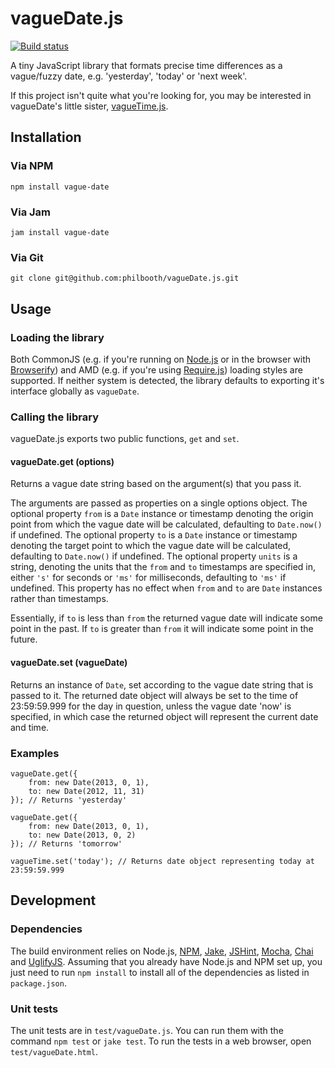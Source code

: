 # vagueDate.js

[![Build status][ci-image]][ci-status]

A tiny JavaScript library
that formats precise time differences
as a vague/fuzzy date,
e.g. 'yesterday', 'today' or 'next week'.

If this project isn't quite what you're looking for,
you may be interested in vagueDate's little sister,
[vagueTime.js][vague-time].

## Installation

### Via NPM

```
npm install vague-date
```

### Via Jam

```
jam install vague-date
```

### Via Git

```
git clone git@github.com:philbooth/vagueDate.js.git
```

## Usage

### Loading the library

Both
CommonJS
(e.g.
if you're running on [Node.js][node]
or in the browser with [Browserify])
and AMD
(e.g. if you're using [Require.js][require])
loading styles are supported.
If neither system is detected,
the library defaults to
exporting it's interface globally
as `vagueDate`.

### Calling the library

vagueDate.js exports two public functions, `get` and `set`.

#### vagueDate.get (options)

Returns a vague date string
based on the argument(s) that you pass it.

The arguments are passed as properties on a single options object.
The optional property `from` is a `Date` instance or timestamp
denoting the origin point from which the vague date will be calculated,
defaulting to `Date.now()` if undefined.
The optional property `to` is a `Date` instance or timestamp
denoting the target point to which the vague date will be calculated,
defaulting to `Date.now()` if undefined.
The optional property `units` is a string,
denoting the units that the `from` and `to` timestamps are specified in,
either `'s'` for seconds or `'ms'` for milliseconds,
defaulting to `'ms'` if undefined.
This property has no effect
when `from` and `to` are `Date` instances
rather than timestamps.

Essentially, if `to` is less than `from` the returned vague date will
indicate some point in the past. If `to` is greater than `from` it will
indicate some point in the future.

#### vagueDate.set (vagueDate)

Returns an instance of `Date`,
set according to the vague date string that is passed to it.
The returned date object
will always be set to the time of 23:59:59.999
for the day in question,
unless the vague date 'now' is specified,
in which case the returned object will represent the current date and time.

### Examples

```
vagueDate.get({
	from: new Date(2013, 0, 1),
	to: new Date(2012, 11, 31)
}); // Returns 'yesterday'

vagueDate.get({
	from: new Date(2013, 0, 1),
	to: new Date(2013, 0, 2)
}); // Returns 'tomorrow'

vagueTime.set('today'); // Returns date object representing today at 23:59:59.999
```

## Development

### Dependencies

The build environment relies on
Node.js,
[NPM],
[Jake],
[JSHint],
[Mocha],
[Chai] and
[UglifyJS].
Assuming that you already have Node.js and NPM set up,
you just need to run `npm install`
to install all of the dependencies as listed in `package.json`.

### Unit tests

The unit tests are in `test/vagueDate.js`.
You can run them with the command `npm test` or `jake test`.
To run the tests in a web browser,
open `test/vagueDate.html`.

[ci-image]: https://secure.travis-ci.org/philbooth/vagueDate.js.png?branch=master
[ci-status]: http://travis-ci.org/#!/philbooth/vagueDate.js
[vague-time]: https://github.com/philbooth/vagueTime.js
[node]: http://nodejs.org/
[browserify]: http://browserify.org/
[require]: http://requirejs.org/
[npm]: https://npmjs.org/
[jake]: https://github.com/mde/jake
[jshint]: https://github.com/jshint/node-jshint
[mocha]: http://visionmedia.github.com/mocha
[chai]: http://chaijs.com/
[uglifyjs]: https://github.com/mishoo/UglifyJS

